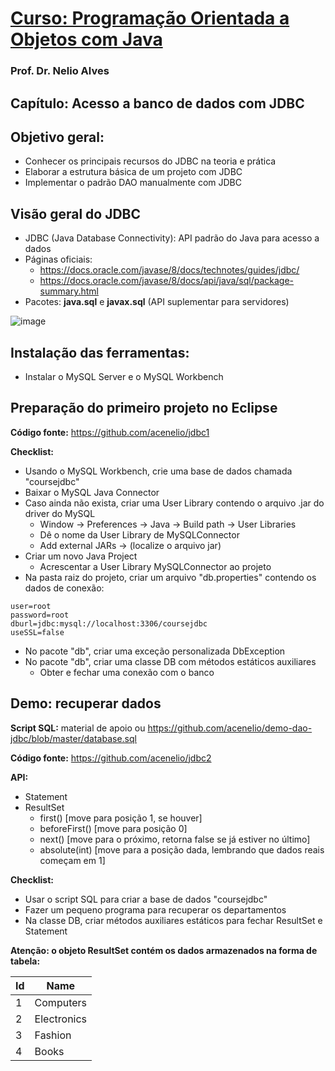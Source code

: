 # [Curso: Programação Orientada a Objetos com Java](https://www.udemy.com/course/java-curso-completo)

### Prof. Dr. Nelio Alves

## Capítulo: Acesso a banco de dados com JDBC

## Objetivo geral:

- Conhecer os principais recursos do JDBC na teoria e prática
- Elaborar a estrutura básica de um projeto com JDBC
- Implementar o padrão DAO manualmente com JDBC

## Visão geral do JDBC

- JDBC (Java Database Connectivity): API padrão do Java para acesso a dados
- Páginas oficiais:
  - https://docs.oracle.com/javase/8/docs/technotes/guides/jdbc/
  - https://docs.oracle.com/javase/8/docs/api/java/sql/package-summary.html
- Pacotes: **java.sql** e **javax.sql** (API suplementar para servidores)

![image](https://user-images.githubusercontent.com/56324728/90773284-0ac35280-e2cc-11ea-84d0-273932623bc9.png)

## Instalação das ferramentas:

- Instalar o MySQL Server e o MySQL Workbench

## Preparação do primeiro projeto no Eclipse

**Código fonte:** https://github.com/acenelio/jdbc1

**Checklist:**
- Usando o MySQL Workbench, crie uma base de dados chamada "coursejdbc"
- Baixar o MySQL Java Connector
- Caso ainda não exista, criar uma User Library contendo o arquivo .jar do driver do MySQL
  - Window -> Preferences -> Java -> Build path -> User Libraries
  - Dê o nome da User Library de MySQLConnector
  - Add external JARs -> (localize o arquivo jar)
- Criar um novo Java Project
  - Acrescentar a User Library MySQLConnector ao projeto
- Na pasta raiz do projeto, criar um arquivo "db.properties" contendo os dados de conexão:

```
user=root
password=root
dburl=jdbc:mysql://localhost:3306/coursejdbc
useSSL=false
```

- No pacote "db", criar uma exceção personalizada DbException
- No pacote "db", criar uma classe DB com métodos estáticos auxiliares
  - Obter e fechar uma conexão com o banco
  
## Demo: recuperar dados

**Script SQL:** material de apoio ou https://github.com/acenelio/demo-dao-jdbc/blob/master/database.sql

**Código fonte:** https://github.com/acenelio/jdbc2

**API:**
- Statement
- ResultSet
  - first() [move para posição 1, se houver]
  - beforeFirst() [move para posição 0]
  - next() [move para o próximo, retorna false se já estiver no último]
  - absolute(int) [move para a posição dada, lembrando que dados reais começam em 1]
  
**Checklist:**
- Usar o script SQL para criar a base de dados "coursejdbc"
- Fazer um pequeno programa para recuperar os departamentos
- Na classe DB, criar métodos auxiliares estáticos para fechar ResultSet e Statement
  
**Atenção: o objeto ResultSet contém os
dados armazenados na forma de tabela:**

| Id | Name         |
|--- | ---          |
| 1  | Computers    |
| 2  | Electronics  |
| 3  | Fashion      |
| 4  | Books        |

